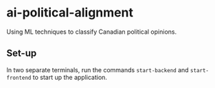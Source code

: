 # ai-political-alignment

Using ML techniques to classify Canadian political opinions.

## Set-up

In two separate terminals, run the commands `start-backend` and `start-frontend` to start up the application.